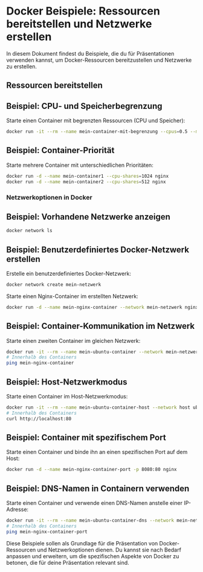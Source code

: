 # Docker Beispiele: Ressourcen bereitstellen und Netzwerke erstellen

In diesem Dokument findest du Beispiele, die du für Präsentationen verwenden kannst, um Docker-Ressourcen bereitzustellen und Netzwerke zu erstellen.

## Ressourcen bereitstellen

## Beispiel: CPU- und Speicherbegrenzung

Starte einen Container mit begrenzten Ressourcen (CPU und Speicher):

```bash
docker run -it --rm --name mein-container-mit-begrenzung --cpus=0.5 --memory=512m ubuntu:latest
```

## Beispiel: Container-Priorität
Starte mehrere Container mit unterschiedlichen Prioritäten:

```bash
docker run -d --name mein-container1 --cpu-shares=1024 nginx
docker run -d --name mein-container2 --cpu-shares=512 nginx
```

### Netzwerkoptionen in Docker
## Beispiel: Vorhandene Netzwerke anzeigen

```bash
docker network ls
```

## Beispiel: Benutzerdefiniertes Docker-Netzwerk erstellen
Erstelle ein benutzerdefiniertes Docker-Netzwerk:

```bash
docker network create mein-netzwerk
```

Starte einen Nginx-Container im erstellten Netzwerk:

```bash
docker run -d --name mein-nginx-container --network mein-netzwerk nginx
```

## Beispiel: Container-Kommunikation im Netzwerk
Starte einen zweiten Container im gleichen Netzwerk:

```bash
docker run -it --rm --name mein-ubuntu-container --network mein-netzwerk ubuntu:latest
# Innerhalb des Containers
ping mein-nginx-container
```

## Beispiel: Host-Netzwerkmodus
Starte einen Container im Host-Netzwerkmodus:

```bash
docker run -it --rm --name mein-ubuntu-container-host --network host ubuntu:latest
# Innerhalb des Containers
curl http://localhost:80
```

## Beispiel: Container mit spezifischem Port
Starte einen Container und binde ihn an einen spezifischen Port auf dem Host:

```bash
docker run -d --name mein-nginx-container-port -p 8080:80 nginx
```

## Beispiel: DNS-Namen in Containern verwenden
Starte einen Container und verwende einen DNS-Namen anstelle einer IP-Adresse:

```bash
docker run -it --rm --name mein-ubuntu-container-dns --network mein-netzwerk ubuntu:latest
# Innerhalb des Containers
ping mein-nginx-container-port
```

Diese Beispiele sollen als Grundlage für die Präsentation von Docker-Ressourcen und Netzwerkoptionen dienen. Du kannst sie nach Bedarf anpassen und erweitern, um die spezifischen Aspekte von Docker zu betonen, die für deine Präsentation relevant sind.